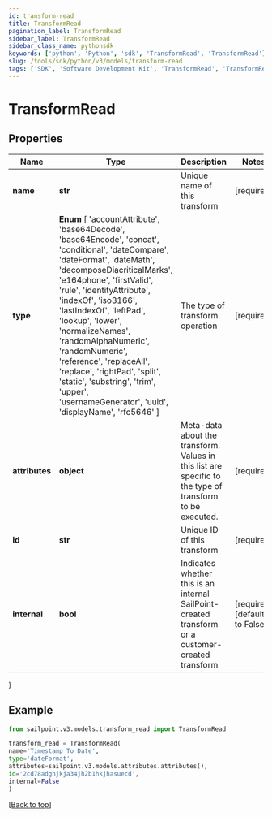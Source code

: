 ```yaml
---
id: transform-read
title: TransformRead
pagination_label: TransformRead
sidebar_label: TransformRead
sidebar_class_name: pythonsdk
keywords: ['python', 'Python', 'sdk', 'TransformRead', 'TransformRead'] 
slug: /tools/sdk/python/v3/models/transform-read
tags: ['SDK', 'Software Development Kit', 'TransformRead', 'TransformRead']
---
```


# TransformRead


## Properties

Name | Type | Description | Notes
------------ | ------------- | ------------- | -------------
**name** | **str** | Unique name of this transform | [required]
**type** |  **Enum** [  'accountAttribute',    'base64Decode',    'base64Encode',    'concat',    'conditional',    'dateCompare',    'dateFormat',    'dateMath',    'decomposeDiacriticalMarks',    'e164phone',    'firstValid',    'rule',    'identityAttribute',    'indexOf',    'iso3166',    'lastIndexOf',    'leftPad',    'lookup',    'lower',    'normalizeNames',    'randomAlphaNumeric',    'randomNumeric',    'reference',    'replaceAll',    'replace',    'rightPad',    'split',    'static',    'substring',    'trim',    'upper',    'usernameGenerator',    'uuid',    'displayName',    'rfc5646' ] | The type of transform operation | [required]
**attributes** | **object** | Meta-data about the transform. Values in this list are specific to the type of transform to be executed. | [required]
**id** | **str** | Unique ID of this transform | [required]
**internal** | **bool** | Indicates whether this is an internal SailPoint-created transform or a customer-created transform | [required][default to False]
}

## Example

```python
from sailpoint.v3.models.transform_read import TransformRead

transform_read = TransformRead(
name='Timestamp To Date',
type='dateFormat',
attributes=sailpoint.v3.models.attributes.attributes(),
id='2cd78adghjkja34jh2b1hkjhasuecd',
internal=False
)

```
[[Back to top]](#) 

